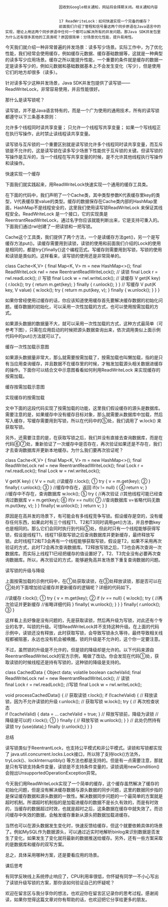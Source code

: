 
                            
                            因收到Google相关通知，网站将会择期关闭。相关通知内容
                            
                            
                            17 ReadWriteLock：如何快速实现一个完备的缓存？
                            前面我们介绍了管程和信号量这两个同步原语在Java语言中的实现，理论上用这两个同步原语中任何一个都可以解决所有的并发问题。那Java SDK并发包里为什么还有很多其他的工具类呢？原因很简单：分场景优化性能，提升易用性。

今天我们就介绍一种非常普遍的并发场景：读多写少场景。实际工作中，为了优化性能，我们经常会使用缓存，例如缓存元数据、缓存基础数据等，这就是一种典型的读多写少应用场景。缓存之所以能提升性能，一个重要的条件就是缓存的数据一定是读多写少的，例如元数据和基础数据基本上不会发生变化（写少），但是使用它们的地方却很多（读多）。

针对读多写少这种并发场景，Java SDK并发包提供了读写锁——ReadWriteLock，非常容易使用，并且性能很好。

那什么是读写锁呢？

读写锁，并不是Java语言特有的，而是一个广为使用的通用技术，所有的读写锁都遵守以下三条基本原则：


允许多个线程同时读共享变量；
只允许一个线程写共享变量；
如果一个写线程正在执行写操作，此时禁止读线程读共享变量。


读写锁与互斥锁的一个重要区别就是读写锁允许多个线程同时读共享变量，而互斥锁是不允许的，这是读写锁在读多写少场景下性能优于互斥锁的关键。但读写锁的写操作是互斥的，当一个线程在写共享变量的时候，是不允许其他线程执行写操作和读操作。

快速实现一个缓存

下面我们就实践起来，用ReadWriteLock快速实现一个通用的缓存工具类。

在下面的代码中，我们声明了一个Cache类，其中类型参数K代表缓存里key的类型，V代表缓存里value的类型。缓存的数据保存在Cache类内部的HashMap里面，HashMap不是线程安全的，这里我们使用读写锁ReadWriteLock 来保证其线程安全。ReadWriteLock 是一个接口，它的实现类是ReentrantReadWriteLock，通过名字你应该就能判断出来，它是支持可重入的。下面我们通过rwl创建了一把读锁和一把写锁。

Cache这个工具类，我们提供了两个方法，一个是读缓存方法get()，另一个是写缓存方法put()。读缓存需要用到读锁，读锁的使用和前面我们介绍的Lock的使用是相同的，都是try{}finally{}这个编程范式。写缓存则需要用到写锁，写锁的使用和读锁是类似的。这样看来，读写锁的使用还是非常简单的。

class Cache<K,V> {
  final Map<K, V> m =
    new HashMap<>();
  final ReadWriteLock rwl =
    new ReentrantReadWriteLock();
  // 读锁
  final Lock r = rwl.readLock();
  // 写锁
  final Lock w = rwl.writeLock();
  // 读缓存
  V get(K key) {
    r.lock();
    try { return m.get(key); }
    finally { r.unlock(); }
  }
  // 写缓存
  V put(K key, V value) {
    w.lock();
    try { return m.put(key, v); }
    finally { w.unlock(); }
  }
}


如果你曾经使用过缓存的话，你应该知道使用缓存首先要解决缓存数据的初始化问题。缓存数据的初始化，可以采用一次性加载的方式，也可以使用按需加载的方式。

如果源头数据的数据量不大，就可以采用一次性加载的方式，这种方式最简单（可参考下图），只需在应用启动的时候把源头数据查询出来，依次调用类似上面示例代码中的put()方法就可以了。



缓存一次性加载示意图

如果源头数据量非常大，那么就需要按需加载了，按需加载也叫懒加载，指的是只有当应用查询缓存，并且数据不在缓存里的时候，才触发加载源头相关数据进缓存的操作。下面你可以结合文中示意图看看如何利用ReadWriteLock 来实现缓存的按需加载。



缓存按需加载示意图

实现缓存的按需加载

文中下面的这段代码实现了按需加载的功能，这里我们假设缓存的源头是数据库。需要注意的是，如果缓存中没有缓存目标对象，那么就需要从数据库中加载，然后写入缓存，写缓存需要用到写锁，所以在代码中的⑤处，我们调用了 w.lock() 来获取写锁。

另外，还需要注意的是，在获取写锁之后，我们并没有直接去查询数据库，而是在代码⑥⑦处，重新验证了一次缓存中是否存在，再次验证如果还是不存在，我们才去查询数据库并更新本地缓存。为什么我们要再次验证呢？

class Cache<K,V> {
  final Map<K, V> m =
    new HashMap<>();
  final ReadWriteLock rwl = 
    new ReentrantReadWriteLock();
  final Lock r = rwl.readLock();
  final Lock w = rwl.writeLock();

  V get(K key) {
    V v = null;
    //读缓存
    r.lock();         ①
    try {
      v = m.get(key); ②
    } finally{
      r.unlock();     ③
    }
    //缓存中存在，返回
    if(v != null) {   ④
      return v;
    }  
    //缓存中不存在，查询数据库
    w.lock();         ⑤
    try {
      //再次验证
      //其他线程可能已经查询过数据库
      v = m.get(key); ⑥
      if(v == null){  ⑦
        //查询数据库
        v=省略代码无数
        m.put(key, v);
      }
    } finally{
      w.unlock();
    }
    return v; 
  }
}


原因是在高并发的场景下，有可能会有多线程竞争写锁。假设缓存是空的，没有缓存任何东西，如果此时有三个线程T1、T2和T3同时调用get()方法，并且参数key也是相同的。那么它们会同时执行到代码⑤处，但此时只有一个线程能够获得写锁，假设是线程T1，线程T1获取写锁之后查询数据库并更新缓存，最终释放写锁。此时线程T2和T3会再有一个线程能够获取写锁，假设是T2，如果不采用再次验证的方式，此时T2会再次查询数据库。T2释放写锁之后，T3也会再次查询一次数据库。而实际上线程T1已经把缓存的值设置好了，T2、T3完全没有必要再次查询数据库。所以，再次验证的方式，能够避免高并发场景下重复查询数据的问题。

读写锁的升级与降级

上面按需加载的示例代码中，在①处获取读锁，在③处释放读锁，那是否可以在②处的下面增加验证缓存并更新缓存的逻辑呢？详细的代码如下。

//读缓存
r.lock();         ①
try {
  v = m.get(key); ②
  if (v == null) {
    w.lock();
    try {
      //再次验证并更新缓存
      //省略详细代码
    } finally{
      w.unlock();
    }
  }
} finally{
  r.unlock();     ③
}


这样看上去好像是没有问题的，先是获取读锁，然后再升级为写锁，对此还有个专业的名字，叫锁的升级。可惜ReadWriteLock并不支持这种升级。在上面的代码示例中，读锁还没有释放，此时获取写锁，会导致写锁永久等待，最终导致相关线程都被阻塞，永远也没有机会被唤醒。锁的升级是不允许的，这个你一定要注意。

不过，虽然锁的升级是不允许的，但是锁的降级却是允许的。以下代码来源自ReentrantReadWriteLock的官方示例，略做了改动。你会发现在代码①处，获取读锁的时候线程还是持有写锁的，这种锁的降级是支持的。

class CachedData {
  Object data;
  volatile boolean cacheValid;
  final ReadWriteLock rwl =
    new ReentrantReadWriteLock();
  // 读锁  
  final Lock r = rwl.readLock();
  //写锁
  final Lock w = rwl.writeLock();

  void processCachedData() {
    // 获取读锁
    r.lock();
    if (!cacheValid) {
      // 释放读锁，因为不允许读锁的升级
      r.unlock();
      // 获取写锁
      w.lock();
      try {
        // 再次检查状态  
        if (!cacheValid) {
          data = ...
          cacheValid = true;
        }
        // 释放写锁前，降级为读锁
        // 降级是可以的
        r.lock(); ①
      } finally {
        // 释放写锁
        w.unlock(); 
      }
    }
    // 此处仍然持有读锁
    try {use(data);} 
    finally {r.unlock();}
  }
}


总结

读写锁类似于ReentrantLock，也支持公平模式和非公平模式。读锁和写锁都实现了 java.util.concurrent.locks.Lock接口，所以除了支持lock()方法外，tryLock()、lockInterruptibly() 等方法也都是支持的。但是有一点需要注意，那就是只有写锁支持条件变量，读锁是不支持条件变量的，读锁调用newCondition()会抛出UnsupportedOperationException异常。

今天我们用ReadWriteLock实现了一个简单的缓存，这个缓存虽然解决了缓存的初始化问题，但是没有解决缓存数据与源头数据的同步问题，这里的数据同步指的是保证缓存数据和源头数据的一致性。解决数据同步问题的一个最简单的方案就是超时机制。所谓超时机制指的是加载进缓存的数据不是长久有效的，而是有时效的，当缓存的数据超过时效，也就是超时之后，这条数据在缓存中就失效了。而访问缓存中失效的数据，会触发缓存重新从源头把数据加载进缓存。

当然也可以在源头数据发生变化时，快速反馈给缓存，但这个就要依赖具体的场景了。例如MySQL作为数据源头，可以通过近实时地解析binlog来识别数据是否发生了变化，如果发生了变化就将最新的数据推送给缓存。另外，还有一些方案采取的是数据库和缓存的双写方案。

总之，具体采用哪种方案，还是要看应用的场景。

课后思考

有同学反映线上系统停止响应了，CPU利用率很低，你怀疑有同学一不小心写出了读锁升级写锁的方案，那你该如何验证自己的怀疑呢？

欢迎在留言区与我分享你的想法，也欢迎你在留言区记录你的思考过程。感谢阅读，如果你觉得这篇文章对你有帮助的话，也欢迎把它分享给更多的朋友。

                        
                        
                            